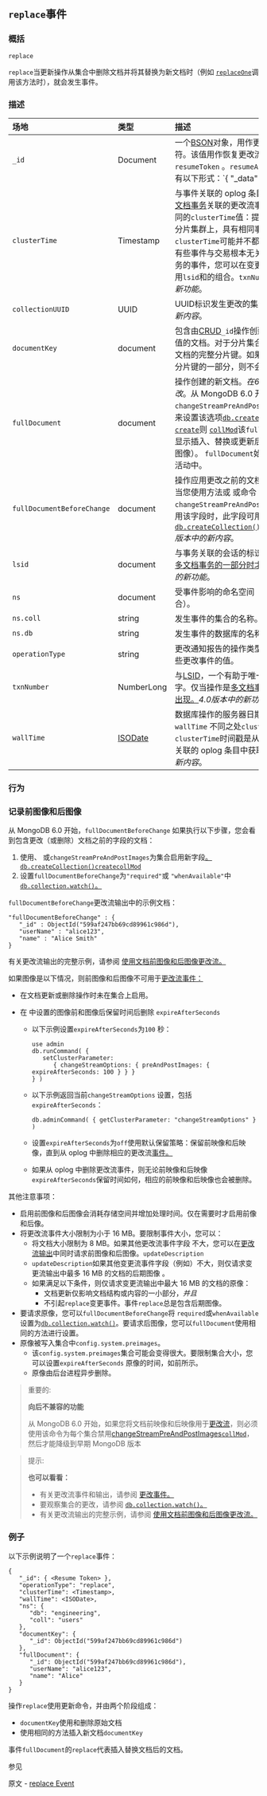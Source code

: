 ## `replace`事件

### 概括

`replace`

`replace`当更新操作从集合中删除文档并将其替换为新文档时（例如 [`replaceOne`](https://www.mongodb.com/docs/manual/reference/method/db.collection.replaceOne/#mongodb-method-db.collection.replaceOne)调用该方法时），就会发生事件。

### 描述

| 场地                       | 类型                                                         | 描述                                                         |
| :------------------------- | :----------------------------------------------------------- | :----------------------------------------------------------- |
| `_id`                      | Document                                                     | 一个[BSON](https://www.mongodb.com/docs/manual/reference/glossary/#std-term-BSON)对象，用作更改流事件的标识符。该值用作恢复更改流时的参数`resumeToken` 。`resumeAfter`该`_id`对象具有以下形式：`{   "_data" : <BinData|hex string>}`该`_data`类型取决于 MongoDB 版本，在某些情况下，还取决于更改流打开或恢复时的[功能兼容性版本 (fCV) 。](https://www.mongodb.com/docs/manual/reference/command/setFeatureCompatibilityVersion/#std-label-view-fcv)有关类型的完整列表，请参阅[恢复令牌](https://www.mongodb.com/docs/manual/changeStreams/#std-label-change-stream-resume-token)`_data`。有关通过 恢复更改流的示例`resumeToken`，请参阅 [恢复更改流。](https://www.mongodb.com/docs/manual/changeStreams/#std-label-change-stream-resume) |
| `clusterTime`              | Timestamp                                                    | 与事件关联的 oplog 条目的时间戳。与 [多文档事务](https://www.mongodb.com/docs/manual/core/transactions/#std-label-transactions)关联的更改流事件通知 都具有相同的`clusterTime`值：提交事务的时间。在分片集群上，具有相同事件的事件`clusterTime`可能并不都与同一事务相关。有些事件与交易根本无关。要识别单个事务的事件，您可以在变更流事件文档中使用`lsid`和的组合。`txnNumber`*4.0版本中的新功能*。 |
| `collectionUUID`           | UUID                                                         | UUID标识发生更改的集合。*6.0版本中的新内容*。                |
| `documentKey`              | document                                                     | 包含由[CRUD](https://www.mongodb.com/docs/manual/crud/#std-label-crud)`_id`操作创建或修改的文档的值的文档。对于分片集合，此字段还显示文档的完整分片键。如果该`_id`字段已经是分片键的一部分，则不会重复。 |
| `fullDocument`             | document                                                     | 操作创建的新文档。*在6.0版本中进行了更改*。从 MongoDB 6.0 开始，如果您`changeStreamPreAndPostImages`使用 、 或 来设置该选项[`db.createCollection()`](https://www.mongodb.com/docs/manual/reference/method/db.createCollection/#mongodb-method-db.createCollection)，[`create`](https://www.mongodb.com/docs/manual/reference/command/create/#mongodb-dbcommand-dbcmd.create)则 [`collMod`](https://www.mongodb.com/docs/manual/reference/command/collMod/#mongodb-dbcommand-dbcmd.collMod)该`fullDocument`字段将显示插入、替换或更新后的文档（文档后图像）。 `fullDocument`始终包含在`insert`活动中。 |
| `fullDocumentBeforeChange` | document                                                     | 操作应用更改之前的文档。即文档原像。当您使用方法或 或命令`changeStreamPreAndPostImages` 为集合启用该字段时，此字段可用。[`db.createCollection()`](https://www.mongodb.com/docs/manual/reference/method/db.createCollection/#mongodb-method-db.createCollection)[`create`](https://www.mongodb.com/docs/manual/reference/command/create/#mongodb-dbcommand-dbcmd.create)[`collMod`](https://www.mongodb.com/docs/manual/reference/command/collMod/#mongodb-dbcommand-dbcmd.collMod)*6.0版本中的新内容*。 |
| `lsid`                     | document                                                     | 与事务关联的会话的标识符。仅当操作是[多文档事务的一部分时才出现。](https://www.mongodb.com/docs/manual/core/transactions/)*4.0版本中的新功能*。 |
| `ns`                       | document                                                     | 受事件影响的命名空间（数据库和/或集合）。                    |
| `ns.coll`                  | string                                                       | 发生事件的集合的名称。                                       |
| `ns.db`                    | string                                                       | 发生事件的数据库的名称。                                     |
| `operationType`            | string                                                       | 更改通知报告的操作类型。`replace`返回这些更改事件的值。      |
| `txnNumber`                | NumberLong                                                   | 与[LSID](https://www.mongodb.com/docs/manual/reference/change-events/replace/#std-label--idref--lsid)，一个有助于唯一标识交易的数字。仅当操作是[多文档事务的一部分时才出现。](https://www.mongodb.com/docs/manual/core/transactions/)*4.0版本中的新功能*。 |
| `wallTime`                 | [ ISODate](https://www.mongodb.com/docs/manual/reference/glossary/#std-term-ISODate) | 数据库操作的服务器日期和时间。`wallTime` 不同之处`clusterTime`在于，`clusterTime`时间戳是从与数据库操作事件关联的 oplog 条目中获取的。*6.0版本中的新内容*。 |

### 行为

### 记录前图像和后图像

从 MongoDB 6.0 开始，`fullDocumentBeforeChange` 如果执行以下步骤，您会看到包含更改（或删除）文档之前的字段的文档：

1. 使用、 或`changeStreamPreAndPostImages`为集合启用新字段[。](https://www.mongodb.com/docs/manual/reference/command/collMod/#mongodb-dbcommand-dbcmd.collMod)[`db.createCollection()`](https://www.mongodb.com/docs/manual/reference/method/db.createCollection/#mongodb-method-db.createCollection)[`create`](https://www.mongodb.com/docs/manual/reference/command/create/#mongodb-dbcommand-dbcmd.create)[`collMod`](https://www.mongodb.com/docs/manual/reference/command/collMod/#mongodb-dbcommand-dbcmd.collMod)
2. 设置`fullDocumentBeforeChange`为`"required"`或 `"whenAvailable"`中[`db.collection.watch()`。](https://www.mongodb.com/docs/manual/reference/method/db.collection.watch/#mongodb-method-db.collection.watch)

`fullDocumentBeforeChange`更改流输出中的示例文档：

```
"fullDocumentBeforeChange" : {
   "_id" : ObjectId("599af247bb69cd89961c986d"),
   "userName" : "alice123",
   "name" : "Alice Smith"
}
```

有关更改流输出的完整示例，请参阅 [使用文档前图像和后图像更改流。](https://www.mongodb.com/docs/manual/reference/method/db.collection.watch/#std-label-db.collection.watch-change-streams-pre-and-post-images-example)

如果图像是以下情况，则前图像和后图像不可用于[更改流事件：](https://www.mongodb.com/docs/manual/reference/change-events/#std-label-change-stream-output)

* 在文档更新或删除操作时未在集合上启用。

* 在 中设置的图像前和图像后保留时间后删除 `expireAfterSeconds`

  * 以下示例设置`expireAfterSeconds`为`100` 秒：

    ```
    use admin
    db.runCommand( {
       setClusterParameter:
          { changeStreamOptions: { preAndPostImages: { expireAfterSeconds: 100 } } }
    } )
    
    ```

  * 以下示例返回当前`changeStreamOptions` 设置，包括`expireAfterSeconds`：

    ```
    db.adminCommand( { getClusterParameter: "changeStreamOptions" } )
    ```

  * 设置`expireAfterSeconds`为`off`使用默认保留策略：保留前映像和后映像，直到从 oplog 中删除相应的更改流[事件。](https://www.mongodb.com/docs/manual/reference/glossary/#std-term-oplog)

  * 如果从 oplog 中删除更改流事件，则无论前映像和后映像`expireAfterSeconds`保留时间如何，相应的前映像和后映像也会被删除。

其他注意事项：

* 启用前图像和后图像会消耗存储空间并增加处理时间。仅在需要时才启用前像和后像。
* 将更改流事件大小限制为小于 16 MB。要限制事件大小，您可以：
  - 将文档大小限制为 8 MB。如果其他更改流事件字段 不大，您可以在[更改流输出](https://www.mongodb.com/docs/manual/reference/change-events/#std-label-change-stream-output)中同时请求前图像和后图像。`updateDescription`
  - `updateDescription`如果其他变更流事件字段（例如）不大，则仅请求变更流输出中最多 16 MB 的文档的后期图像 。
  - 如果满足以下条件，则仅请求变更流输出中最大 16 MB 的文档的原像：
    * 文档更新仅影响文档结构或内容的一小部分，*并且*
    * 不引起`replace`变更事件。事件`replace`总是包含后期图像。
* 要请求原像，您可以`fullDocumentBeforeChange`将 `required`或`whenAvailable`设置为[`db.collection.watch()`](https://www.mongodb.com/docs/manual/reference/method/db.collection.watch/#mongodb-method-db.collection.watch)。要请求后图像，您可以`fullDocument`使用相同的方法进行设置。
* 原像被写入集合中`config.system.preimages`。
  - 该`config.system.preimages`集合可能会变得很大。要限制集合大小，您可以设置`expireAfterSeconds` 原像的时间，如前所示。
  - 原像由后台进程异步删除。

> 重要的:
>
> **向后不兼容的功能**
>
> 从 MongoDB 6.0 开始，如果您将文档前映像和后映像用于[更改流](https://www.mongodb.com/docs/manual/reference/change-events/#std-label-change-stream-output)，则必须 使用该命令为每个集合禁用[changeStreamPreAndPostImages](https://www.mongodb.com/docs/manual/reference/command/collMod/#std-label-collMod-change-stream-pre-and-post-images)[`collMod`](https://www.mongodb.com/docs/manual/reference/command/collMod/#mongodb-dbcommand-dbcmd.collMod)，然后才能降级到早期 MongoDB 版本

> 提示: 
>
> **也可以看看：**
>
> - 有关更改流事件和输出，请参阅 [更改事件。](https://www.mongodb.com/docs/manual/reference/change-events/#std-label-change-stream-output)
> - 要观察集合的更改，请参阅 [`db.collection.watch()`。](https://www.mongodb.com/docs/manual/reference/method/db.collection.watch/#mongodb-method-db.collection.watch)
> - 有关更改流输出的完整示例，请参阅 [使用文档前图像和后图像更改流。](https://www.mongodb.com/docs/manual/reference/method/db.collection.watch/#std-label-db.collection.watch-change-streams-pre-and-post-images-example)

### 例子

以下示例说明了一个`replace`事件：

```
{
   "_id": { <Resume Token> },
   "operationType": "replace",
   "clusterTime": <Timestamp>,
   "wallTime": <ISODate>,
   "ns": {
      "db": "engineering",
      "coll": "users"
   },
   "documentKey": {
      "_id": ObjectId("599af247bb69cd89961c986d")
   },
   "fullDocument": {
      "_id": ObjectId("599af247bb69cd89961c986d"),
      "userName": "alice123",
      "name": "Alice"
   }
}
```

操作`replace`使用更新命令，并由两个阶段组成：

- `documentKey`使用和删除原始文档
- 使用相同的方法插入新文档`documentKey`

事件`fullDocument`的`replace`代表插入替换文档后的文档。





参见

原文 - [replace Event](https://www.mongodb.com/docs/manual/reference/change-events/replace/ )

